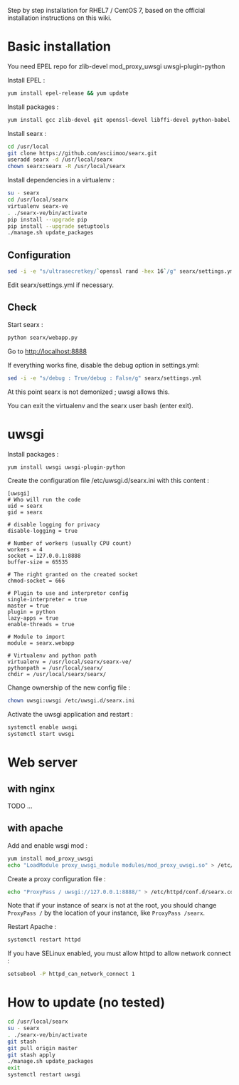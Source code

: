 Step by step installation for RHEL7 / CentOS 7, based on the official installation instructions on this wiki.

# Basic installation

You need EPEL repo for zlib-devel mod_proxy_uwsgi uwsgi-plugin-python

Install EPEL :
```sh
yum install epel-release && yum update
```

Install packages :
```sh
yum install gcc zlib-devel git openssl-devel libffi-devel python-babel python-virtualenv libxslt-devel
```

Install searx :
```sh
cd /usr/local
git clone https://github.com/asciimoo/searx.git
useradd searx -d /usr/local/searx
chown searx:searx -R /usr/local/searx
```

Install dependencies in a virtualenv :
```sh
su - searx
cd /usr/local/searx
virtualenv searx-ve
. ./searx-ve/bin/activate
pip install --upgrade pip
pip install --upgrade setuptools
./manage.sh update_packages
```

## Configuration
```sh
sed -i -e "s/ultrasecretkey/`openssl rand -hex 16`/g" searx/settings.yml
```

Edit searx/settings.yml if necessary.

## Check
Start searx :
```sh
python searx/webapp.py
```
Go to [http://localhost:8888](http://localhost:8888)

If everything works fine, disable the debug option in settings.yml:
```sh
sed -i -e "s/debug : True/debug : False/g" searx/settings.yml
```

At this point searx is not demonized ; uwsgi allows this.

You can exit the virtualenv and the searx user bash (enter exit).

# uwsgi

Install packages :
```sh
yum install uwsgi uwsgi-plugin-python
```

Create the configuration file /etc/uwsgi.d/searx.ini with this content :
```
[uwsgi]
# Who will run the code
uid = searx
gid = searx

# disable logging for privacy
disable-logging = true

# Number of workers (usually CPU count)
workers = 4
socket = 127.0.0.1:8888
buffer-size = 65535

# The right granted on the created socket
chmod-socket = 666

# Plugin to use and interpretor config
single-interpreter = true
master = true
plugin = python
lazy-apps = true
enable-threads = true

# Module to import
module = searx.webapp

# Virtualenv and python path
virtualenv = /usr/local/searx/searx-ve/
pythonpath = /usr/local/searx/
chdir = /usr/local/searx/searx/
```

Change ownership of the new config file :
```sh
chown uwsgi:uwsgi /etc/uwsgi.d/searx.ini
```

Activate the uwsgi application and restart :
```sh
systemctl enable uwsgi
systemctl start uwsgi
```

# Web server

## with nginx

TODO ...

## with apache 

Add and enable wsgi mod :
```sh
yum install mod_proxy_uwsgi
echo "LoadModule proxy_uwsgi_module modules/mod_proxy_uwsgi.so" > /etc/httpd/conf.modules.d/00-uwsgi.conf
```

Create a proxy configuration file :
```sh
echo "ProxyPass / uwsgi://127.0.0.1:8888/" > /etc/httpd/conf.d/searx.conf
```
Note that if your instance of searx is not at the root, you should change `ProxyPass /` by the location of your instance, like `ProxyPass /searx`.

Restart Apache :
```sh
systemctl restart httpd
```

If you have SELinux enabled, you must allow httpd to allow network connect :
```sh
setsebool -P httpd_can_network_connect 1
```

# How to update (no tested)

```sh
cd /usr/local/searx
su - searx
. ./searx-ve/bin/activate
git stash
git pull origin master
git stash apply
./manage.sh update_packages
exit
systemctl restart uwsgi
```